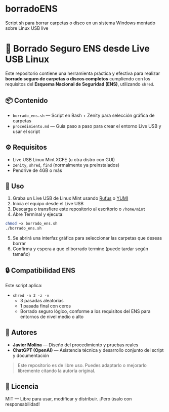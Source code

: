 # borradoENS
Script sh para borrar carpetas o disco en un sistema Windows montado sobre Linux USB live
# 🧹 Borrado Seguro ENS desde Live USB Linux

Este repositorio contiene una herramienta práctica y efectiva para realizar **borrado seguro de carpetas o discos completos** cumpliendo con los requisitos del **Esquema Nacional de Seguridad (ENS)**, utilizando `shred`.

## 📦 Contenido

- `borrado_ens.sh` — Script en Bash + Zenity para selección gráfica de carpetas
- `procedimiento.md` — Guía paso a paso para crear el entorno Live USB y usar el script

## ⚙️ Requisitos

- Live USB Linux Mint XCFE (u otra distro con GUI)
- `zenity`, `shred`, `find` (normalmente ya preinstalados)
- Pendrive de 4GB o más

## 🚀 Uso

1. Graba un Live USB de Linux Mint usando [Rufus](https://rufus.ie/) o [YUMI](https://www.pendrivelinux.com/yumi-multiboot-usb-creator/)
2. Inicia el equipo desde el Live USB
3. Descarga o transfiere este repositorio al escritorio o `/home/mint`
4. Abre Terminal y ejecuta:

```bash
chmod +x borrado_ens.sh
./borrado_ens.sh
```

5. Se abrirá una interfaz gráfica para seleccionar las carpetas que deseas borrar
6. Confirma y espera a que el borrado termine (puede tardar según tamaño)

## 🔒 Compatibilidad ENS

Este script aplica:

- `shred -n 3 -z -v`
  - 3 pasadas aleatorias
  - 1 pasada final con ceros
  - Borrado seguro lógico, conforme a los requisitos del ENS para entornos de nivel medio o alto

## 👥 Autores

- **Javier Molina** — Diseño del procedimiento y pruebas reales
- **ChatGPT (OpenAI)** — Asistencia técnica y desarrollo conjunto del script y documentación

> Este repositorio es de libre uso. Puedes adaptarlo o mejorarlo libremente citando la autoría original.

## 📄 Licencia

MIT — Libre para usar, modificar y distribuir. ¡Pero úsalo con responsabilidad!
